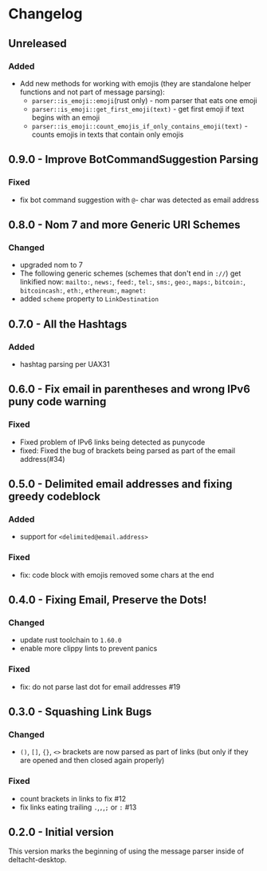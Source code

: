 # Changelog

## Unreleased

### Added
- Add new methods for working with emojis (they are standalone helper functions and not part of message parsing):
  - `parser::is_emoji::emoji`(rust only) - nom parser that eats one emoji
  - `parser::is_emoji::get_first_emoji(text)` - get first emoji if text begins with an emoji
  - `parser::is_emoji::count_emojis_if_only_contains_emoji(text)` - counts emojis in texts that contain only emojis

## 0.9.0 - Improve BotCommandSuggestion Parsing

### Fixed
- fix bot command suggestion with `@`- char was detected as email address

## 0.8.0 - Nom 7 and more Generic URI Schemes

### Changed
- upgraded nom to 7
- The following generic schemes (schemes that don't end in `://`) get linkified now:
    `mailto:`, `news:`, `feed:`, `tel:`, `sms:`, `geo:`, `maps:`, `bitcoin:`, `bitcoincash:`, `eth:`, `ethereum:`, `magnet:`
- added `scheme` property to `LinkDestination` 

## 0.7.0 - All the Hashtags

### Added

 - hashtag parsing per UAX31

## 0.6.0 - Fix email in parentheses and wrong IPv6 puny code warning

### Fixed
 - Fixed problem of IPv6 links being detected as punycode
 - fixed: Fixed the bug of brackets being parsed as part of the email address(#34)

## 0.5.0 - Delimited email addresses and fixing greedy codeblock

### Added

- support for `<delimited@email.address>`

### Fixed

- fix: code block with emojis removed some chars at the end

## 0.4.0 - Fixing Email, Preserve the Dots!

### Changed

- update rust toolchain to `1.60.0`
- enable more clippy lints to prevent panics

### Fixed

- fix: do not parse last dot for email addresses #19

## 0.3.0 - Squashing Link Bugs

### Changed

- `()`, `[]`, `{}`, `<>` brackets are now parsed as part of links (but only if they are opened and then closed again properly)

### Fixed

- count brackets in links to fix #12
- fix links eating trailing `.`,`,`,`;` or `:` #13

## 0.2.0 - Initial version

This version marks the beginning of using the message parser inside of deltacht-desktop.
